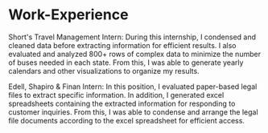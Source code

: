 # Work-Experience
Short's Travel Management Intern: During this internship, I condensed and cleaned data before extracting information for efficient results. I also evaluated and analyzed 800+ rows of complex data to minimize the number of buses needed in each state. From this, I was able to generate yearly calendars and other visualizations to organize my results.

Edell, Shapiro & Finan Intern: In this position, I evaluated paper-based legal files to extract specific information. In addition, I generated excel spreadsheets containing the extracted information for responding to customer inquiries. From this, I was able to condense and arrange the legal file documents according to the excel spreadsheet for efficient access.
